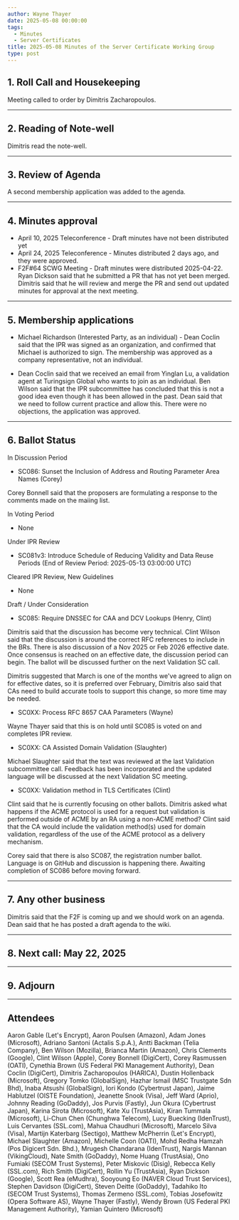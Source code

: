 ```yaml
---
author: Wayne Thayer
date: 2025-05-08 00:00:00
tags:
  - Minutes
  - Server Certificates
title: 2025-05-08 Minutes of the Server Certificate Working Group
type: post
---
```


## 1. Roll Call and Housekeeping

Meeting called to order by Dimitris Zacharopoulos.

---

## 2. Reading of Note-well

Dimitris read the note-well.

---

## 3. Review of Agenda

A second membership application was added to the agenda.

---

## 4. Minutes approval

- April 10, 2025 Teleconference - Draft minutes have not been distributed yet
- April 24, 2025 Teleconference - Minutes distributed 2 days ago, and they were approved.
- F2F#64 SCWG Meeting - Draft minutes were distributed 2025-04-22. Ryan Dickson said that he submitted a PR that has not yet been merged. Dimitris said that he will review and merge the PR and send out updated minutes for approval at the next meeting.

---

## 5. Membership applications

- Michael Richardson (Interested Party, as an individual) - Dean Coclin said that the IPR was signed as an organization, and confirmed that Michael is authorized to sign. The membership was approved as a company representative, not an individual.

- Dean Coclin said that we received an email from Yinglan Lu, a validation agent at Turingsign Global who wants to join as an individual. Ben Wilson said that the IPR subcommittee has concluded that this is not a good idea even though it has been allowed in the past. Dean said that we need to follow current practice and allow this. There were no objections, the application was approved.

---

## 6. Ballot Status

In Discussion Period
- SC086: Sunset the Inclusion of Address and Routing Parameter Area Names (Corey)

Corey Bonnell said that the proposers are formulating a response to the comments made on the maiing list.

In Voting Period
- None

Under IPR Review
- SC081v3: Introduce Schedule of Reducing Validity and Data Reuse Periods (End of Review Period: 2025-05-13 03:00:00 UTC) 

Cleared IPR Review, New Guidelines
- None

Draft / Under Consideration
- SC085: Require DNSSEC for CAA and DCV Lookups (Henry, Clint)

Dimitris said that the discussion has become very technical. Clint Wilson said that the discussion is around the correct RFC references to include in the BRs. There is also discussion of a Nov 2025 or Feb 2026 effective date. Once consensus is reached on an effective date, the discussion period can begin. The ballot will be discussed further on the next Validation SC call.

Dimitris suggested that March is one of the months we've agreed to align on for effective dates, so it is preferred over February, Dimitris also said that CAs need to build accurate tools to support this change, so more time may be needed.

- SC0XX: Process RFC 8657 CAA Parameters (Wayne)

Wayne Thayer said that this is on hold until SC085 is voted on and completes IPR review.

- SC0XX: CA Assisted Domain Validation (Slaughter)

Michael Slaughter said that the text was reviewed at the last Validation subcommittee call. Feedback has been incorporated and the updated language will be discussed at the next Validation SC meeting.

- SC0XX: Validation method in TLS Certificates (Clint)

Clint said that he is currently focusing on other ballots. Dimitris asked what happens if the ACME protocol is used for a request but validation is performed outside of ACME by an RA using a non-ACME method? Clint said that the CA would include the validation method(s) used for domain validation, regardless of the use of the ACME protocol as a delivery mechanism.

Corey said that there is also SC087, the registration number ballot. Language is on GitHub and discussion is happening there. Awaiting completion of SC086 before moving forward.

---

## 7. Any other business

Dimitris said that the F2F is coming up and we should work on an agenda. Dean said that he has posted a draft agenda to the wiki.

---

## 8. Next call: May 22, 2025

---

## 9.	Adjourn

---

## Attendees

Aaron Gable (Let's Encrypt), Aaron Poulsen (Amazon), Adam Jones (Microsoft), Adriano Santoni (Actalis S.p.A.), Antti Backman (Telia Company), Ben Wilson (Mozilla), Brianca Martin (Amazon), Chris Clements (Google), Clint Wilson (Apple), Corey Bonnell (DigiCert), Corey Rasmussen (OATI), Cynethia Brown (US Federal PKI Management Authority), Dean Coclin (DigiCert), Dimitris Zacharopoulos (HARICA), Dustin Hollenback (Microsoft), Gregory Tomko (GlobalSign), Hazhar Ismail (MSC Trustgate Sdn Bhd), Inaba Atsushi (GlobalSign), Iori Kondo (Cybertrust Japan), Jaime Hablutzel (OISTE Foundation), Jeanette Snook (Visa), Jeff Ward (Aprio), Johnny Reading (GoDaddy), Jos Purvis (Fastly), Jun Okura (Cybertrust Japan), Karina Sirota (Microsoft), Kate Xu (TrustAsia), Kiran Tummala (Microsoft), Li-Chun Chen (Chunghwa Telecom), Lucy Buecking (IdenTrust), Luis Cervantes (SSL.com), Mahua Chaudhuri (Microsoft), Marcelo Silva (Visa), Martijn Katerbarg (Sectigo), Matthew McPherrin (Let's Encrypt), Michael Slaughter (Amazon), Michelle Coon (OATI), Mohd Redha Hamzah (Pos Digicert Sdn. Bhd.), Mrugesh Chandarana (IdenTrust), Nargis Mannan (VikingCloud), Nate Smith (GoDaddy), Nome Huang (TrustAsia), Ono Fumiaki (SECOM Trust Systems), Peter Miskovic (Disig), Rebecca Kelly (SSL.com), Rich Smith (DigiCert), Rollin Yu (TrustAsia), Ryan Dickson (Google), Scott Rea (eMudhra), Sooyoung Eo (NAVER Cloud Trust Services), Stephen Davidson (DigiCert), Steven Deitte (GoDaddy), Tadahiko Ito (SECOM Trust Systems), Thomas Zermeno (SSL.com), Tobias Josefowitz (Opera Software AS), Wayne Thayer (Fastly), Wendy Brown (US Federal PKI Management Authority), Yamian Quintero (Microsoft)


